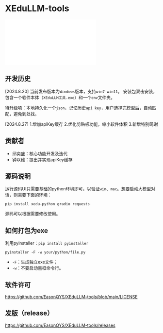 # XEduLLM-tools

<iframe src="//player.bilibili.com/player.html?isOutside=true&aid=112994499431048&bvid=BV12tWsePEmA&cid=500001656107517&p=1" scrolling="no" border="0" frameborder="no" framespacing="0" allowfullscreen="true"></iframe>

## 开发历史
[2024.8.20]
当前发布版本为`Windows`版本，支持`win7-win11`。
安装包双击安装，包含一个软件本体（`XEduLLM工具.exe`）和一个`env`文件夹。

待升级项：本地持久化一个`json`，记忆历史`api key`，用户选择完模型后，自动匹配，避免到处找。

[2024.8.27]
1.增加apiKey缓存
2.优化剪贴板功能，缩小软件体积
3.新增特别鸣谢

## 贡献者
- 邱奕盛：核心功能开发及迭代
- 钟以维：提出并实现apiKey缓存

## 源码说明
运行源码UI只需要基础的python环境即可，以验证`win`、`mac`。想要启动大模型对话，则需要下面的环境：
```
pip install xedu-python gradio requests
```
源码可以根据需要修改使用。

## 如何打包为exe
利用pyinstaller：`pip install pyinstaller`
```
pyinstaller -F -w your/python/file.py
```
- `-F`：生成独立exe文件；
- `-w`：不要启动黑框命令行。

## 软件许可
https://github.com/EasonQYS/XEduLLM-tools/blob/main/LICENSE

## 发版（release）
https://github.com/EasonQYS/XEduLLM-tools/releases
